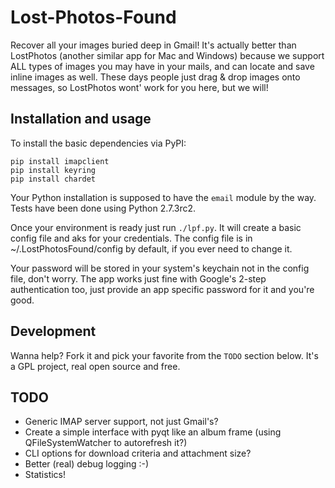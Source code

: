 Lost-Photos-Found
===============

Recover all your images buried deep in Gmail! It's actually better than LostPhotos (another similar app for Mac and Windows) because we support ALL types of images you may have in your mails, and can locate and save inline images as well. These days people just drag & drop images onto messages, so LostPhotos wont' work for you here, but we will!

Installation and usage
----------------------

To install the basic dependencies via PyPI:

```
pip install imapclient
pip install keyring
pip install chardet
```

Your Python installation is supposed to have the ```email``` module by the way. Tests have been done using Python 2.7.3rc2.

Once your environment is ready just run ```./lpf.py```. It will create a basic config file and aks for your credentials. The config file is in ~/.LostPhotosFound/config by default, if you ever need to change it.

Your password will be stored in your system's keychain not in the config file, don't worry. The app works just fine with Google's 2-step authentication too, just provide an app specific password for it and you're good.

Development
-----------

Wanna help? Fork it and pick your favorite from the ```TODO``` section below. It's a GPL project, real open source and free.

TODO
----

- Generic IMAP server support, not just Gmail's?
- Create a simple interface with pyqt like an album frame (using QFileSystemWatcher to autorefresh it?)
- CLI options for download criteria and attachment size?
- Better (real) debug logging :-)
- Statistics!
